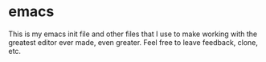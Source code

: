 # emacs
This is my emacs init file and other files that I use to make working with the greatest editor ever made, even greater. Feel free to leave feedback, clone, etc. 
